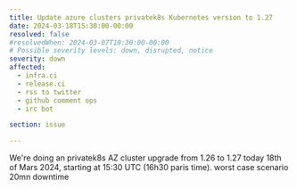 ```yaml
---
title: Update azure clusters privatek8s Kubernetes version to 1.27
date: 2024-03-18T15:30:00-00:00
resolved: false
#resolvedWhen: 2024-03-07T10:30:00-00:00
# Possible severity levels: down, disrupted, notice
severity: down
affected:
  - infra.ci
  - release.ci
  - rss to twitter
  - github comment ops
  - irc bot

section: issue

---
```


We're doing an privatek8s AZ cluster upgrade from 1.26 to 1.27 today 18th of Mars 2024, starting at 15:30 UTC (16h30 paris time).
worst case scenario 20mn downtime
